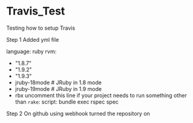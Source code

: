 # Travis_Test
Testing how to setup Travis


Step 1 Added yml file

language: ruby
rvm:
  - "1.8.7"
  - "1.9.2"
  - "1.9.3"
  - jruby-18mode # JRuby in 1.8 mode
  - jruby-19mode # JRuby in 1.9 mode
  - rbx
uncomment this line if your project needs to run something other than `rake`:
script: bundle exec rspec spec


Step 2
On github using webhook turned the repository on 


